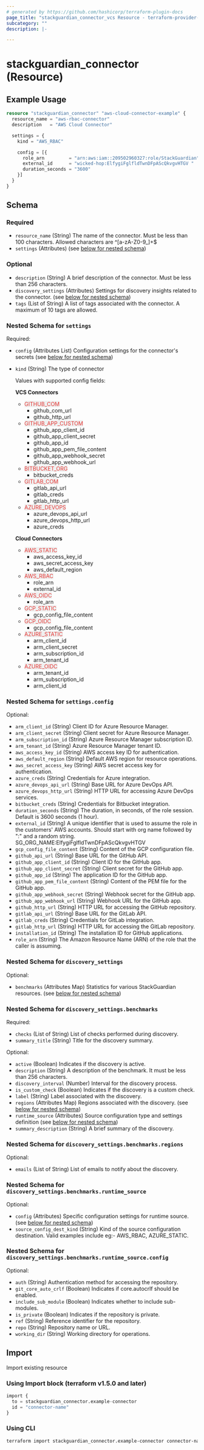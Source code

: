 ```yaml
---
# generated by https://github.com/hashicorp/terraform-plugin-docs
page_title: "stackguardian_connector_vcs Resource - terraform-provider-stackguardian"
subcategory: ""
description: |-

---
```


# stackguardian_connector (Resource)

## Example Usage

```terraform
resource "stackguardian_connector" "aws-cloud-connector-example" {
  resource_name = "aws-rbac-connector"
  description   = "AWS Cloud Connector"

  settings = {
    kind = "AWS_RBAC"

    config = [{
      role_arn         = "arn:aws:iam::209502960327:role/StackGuardian"
      external_id      = "wicked-hop:ElfygiFglfldTwnDFpAScQkvgvHTGV "
      duration_seconds = "3600"
    }]
  }
}
```

<!-- schema generated by tfplugindocs -->
## Schema

### Required

- `resource_name` (String) The name of the connector. Must be less than 100 characters. Allowed characters are ^[a-zA-Z0-9_]+$
- `settings` (Attributes) (see [below for nested schema](#nestedatt--settings))

### Optional

- `description` (String) A brief description of the connector. Must be less than 256 characters.
- `discovery_settings` (Attributes) Settings for discovery insights related to the connector. (see [below for nested schema](#nestedatt--discovery_settings))
- `tags` (List of String) A list of tags associated with the connector. A maximum of 10 tags are allowed.

<a id="nestedatt--settings"></a>
### Nested Schema for `settings`

Required:

- `config` (Attributes List) Configuration settings for the connector's secrets (see [below for nested schema](#nestedatt--settings--config))
- `kind` (String) The type of connector<br>

	Values with supported config fields:

	**VCS Connectors**
	- <span style="background-color: #eff0f0; color: #e53835;">GITHUB_COM <a href="https://docs.stackguardian.io/docs/connectors/vcs/githubcom/"><span class="fa fa-external-link"></span></span></a>
		- github_com_url
		- github_http_url
	- <span style="background-color: #eff0f0; color: #e53835;">GITHUB_APP_CUSTOM <a href="https://docs.stackguardian.io/docs/connectors/vcs/github_enterprise/"><span class="fa fa-external-link"></span></span></a>
		- github_app_client_id
		- github_app_client_secret
		- github_app_id
		- github_app_pem_file_content
		- github_app_webhook_secret
		- github_app_webhook_url
	- <span style="background-color: #eff0f0; color: #e53835;">BITBUCKET_ORG <a href="https://docs.stackguardian.io/docs/connectors/vcs/bitbucket/"><span class="fa fa-external-link"></span></span></a>
		- bitbucket_creds
	- <span style="background-color: #eff0f0; color: #e53835;">GITLAB_COM <a href="https://docs.stackguardian.io/docs/connectors/vcs/gitlabcom/"><span class="fa fa-external-link"></span></span></a>
		- gitlab_api_url
		- gitlab_creds
		- gitlab_http_url
	- <span style="background-color: #eff0f0; color: #e53835;">AZURE_DEVOPS <a href="https://docs.stackguardian.io/docs/connectors/vcs/azuredevops/"><span class="fa fa-external-link"></span></span></a>
		- azure_devops_api_url
		- azure_devops_http_url
		- azure_creds</br>

	**Cloud Connectors**
	- <span style="background-color: #eff0f0; color: #e53835;">AWS_STATIC <a href="https://docs.stackguardian.io/docs/connectors/csp/aws/#access-keys"><span class="fa fa-external-link"></span></span></a>
		- aws_access_key_id
		- aws_secret_access_key
		- aws_default_region
	- <span style="background-color: #eff0f0; color: #e53835;">AWS_RBAC <a href="https://docs.stackguardian.io/docs/connectors/csp/aws/#roles-or-rbac-recommended"><span class="fa fa-external-link"></span></span></a>
		- role_arn
		- external_id
	- <span style="background-color: #eff0f0; color: #e53835;">AWS_OIDC <a href="https://docs.stackguardian.io/docs/connectors/csp/aws/#using-oidc-identity-provider"><span class="fa fa-external-link"></span></span></a>
		- role_arn
	- <span style="background-color: #eff0f0; color: #e53835;">GCP_STATIC <a href="https://docs.stackguardian.io/docs/connectors/csp/gcp/#using-service-account"><span class="fa fa-external-link"></span></span></a>
		- gcp_config_file_content
	- <span style="background-color: #eff0f0; color: #e53835;">GCP_OIDC <a href="https://docs.stackguardian.io/docs/connectors/csp/gcp/"><span class="fa fa-external-link"></span></span></a>
		- gcp_config_file_content
	- <span style="background-color: #eff0f0; color: #e53835;">AZURE_STATIC <a href="https://docs.stackguardian.io/docs/connectors/csp/azure/#service-principal-with-client-secret"><span class="fa fa-external-link"></span></span></a>
		- arm_client_id
		- arm_client_secret
		- arm_subscription_id
		- arm_tenant_id
	- <span style="background-color: #eff0f0; color: #e53835;">AZURE_OIDC <a href="https://docs.stackguardian.io/docs/connectors/csp/azure/#service-principal-with-workload-identity"><span class="fa fa-external-link"></span></span></a>
		- arm_tenant_id
		- arm_subscription_id
		- arm_client_id

<a id="nestedatt--settings--config"></a>
### Nested Schema for `settings.config`

Optional:

- `arm_client_id` (String) Client ID for Azure Resource Manager.
- `arm_client_secret` (String) Client secret for Azure Resource Manager.
- `arm_subscription_id` (String) Azure Resource Manager subscription ID.
- `arm_tenant_id` (String) Azure Resource Manager tenant ID.
- `aws_access_key_id` (String) AWS access key ID for authentication.
- `aws_default_region` (String) Default AWS region for resource operations.
- `aws_secret_access_key` (String) AWS secret access key for authentication.
- `azure_creds` (String) Credentials for Azure integration.
- `azure_devops_api_url` (String) Base URL for Azure DevOps API.
- `azure_devops_http_url` (String) HTTP URL for accessing Azure DevOps services.
- `bitbucket_creds` (String) Credentials for Bitbucket integration.
- `duration_seconds` (String) The duration, in seconds, of the role session. Default is 3600 seconds (1 hour).
- `external_id` (String) A unique identifier that is used to assume the role in the customers' AWS accounts. Should start with org name followed by ":" and a random string. SG_ORG_NAME:ElfygiFglfldTwnDFpAScQkvgvHTGV
- `gcp_config_file_content` (String) Content of the GCP configuration file.
- `github_api_url` (String) Base URL for the GitHub API.
- `github_app_client_id` (String) Client ID for the GitHub app.
- `github_app_client_secret` (String) Client secret for the GitHub app.
- `github_app_id` (String) The application ID for the GitHub app.
- `github_app_pem_file_content` (String) Content of the PEM file for the GitHub app.
- `github_app_webhook_secret` (String) Webhook secret for the GitHub app.
- `github_app_webhook_url` (String) Webhook URL for the GitHub app.
- `github_http_url` (String) HTTP URL for accessing the GitHub repository.
- `gitlab_api_url` (String) Base URL for the GitLab API.
- `gitlab_creds` (String) Credentials for GitLab integration.
- `gitlab_http_url` (String) HTTP URL for accessing the GitLab repository.
- `installation_id` (String) The installation ID for GitHub applications.
- `role_arn` (String) The Amazon Resource Name (ARN) of the role that the caller is assuming.



<a id="nestedatt--discovery_settings"></a>
### Nested Schema for `discovery_settings`

Optional:

- `benchmarks` (Attributes Map) Statistics for various StackGuardian resources. (see [below for nested schema](#nestedatt--discovery_settings--benchmarks))

<a id="nestedatt--discovery_settings--benchmarks"></a>
### Nested Schema for `discovery_settings.benchmarks`

Required:

- `checks` (List of String) List of checks performed during discovery.
- `summary_title` (String) Title for the discovery summary.

Optional:

- `active` (Boolean) Indicates if the discovery is active.
- `description` (String) A description of the benchmark. It must be less than 256 characters.
- `discovery_interval` (Number) Interval for the discovery process.
- `is_custom_check` (Boolean) Indicates if the discovery is a custom check.
- `label` (String) Label associated with the discovery.
- `regions` (Attributes Map) Regions associated with the discovery. (see [below for nested schema](#nestedatt--discovery_settings--benchmarks--regions))
- `runtime_source` (Attributes) Source configuration type and settings definition (see [below for nested schema](#nestedatt--discovery_settings--benchmarks--runtime_source))
- `summary_description` (String) A brief summary of the discovery.

<a id="nestedatt--discovery_settings--benchmarks--regions"></a>
### Nested Schema for `discovery_settings.benchmarks.regions`

Optional:

- `emails` (List of String) List of emails to notify about the discovery.


<a id="nestedatt--discovery_settings--benchmarks--runtime_source"></a>
### Nested Schema for `discovery_settings.benchmarks.runtime_source`

Optional:

- `config` (Attributes) Specific configuration settings for runtime source. (see [below for nested schema](#nestedatt--discovery_settings--benchmarks--runtime_source--config))
- `source_config_dest_kind` (String) Kind of the source configuration destination. Valid examples include eg:- AWS_RBAC, AZURE_STATIC.

<a id="nestedatt--discovery_settings--benchmarks--runtime_source--config"></a>
### Nested Schema for `discovery_settings.benchmarks.runtime_source.config`

Optional:

- `auth` (String) Authentication method for accessing the repository.
- `git_core_auto_crlf` (Boolean) Indicates if core.autocrlf should be enabled.
- `include_sub_module` (Boolean) Indicates whether to include sub-modules.
- `is_private` (Boolean) Indicates if the repository is private.
- `ref` (String) Reference identifier for the repository.
- `repo` (String) Repository name or URL.
- `working_dir` (String) Working directory for operations.







## Import

Import existing resource

### Using Import block (terraform v1.5.0 and later)
```terraform
import {
  to = stackguardian_connector.example-connector
  id = "connector-name"
}
```

### Using CLI
```bash
terraform import stackguardian_connector.example-connector connector-name
```